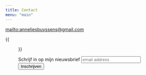 ```yaml
---
title: Contact
menu: "main"
---
```


<mailto:anneliesbuyssens@gmail.com>

{{<figure src="/images/others/contact.jpg" alt="Contact Annelies">}}

<!-- Begin MailChimp Signup Form -->
<link href="//cdn-images.mailchimp.com/embedcode/slim-10_7.css" rel="stylesheet" type="text/css">

<div id="mc_embed_signup">
<form action="//anneliesbuyssens.us11.list-manage.com/subscribe/post?u=666a34df1ef5e52298eea2f52&amp;id=f50412da1a" method="post" id="mc-embedded-subscribe-form" name="mc-embedded-subscribe-form" class="validate" target="_blank" novalidate>
    <div id="mc_embed_signup_scroll">
	<label for="mce-EMAIL">Schrijf in op mijn nieuwsbrief</label>
	<input type="email" value="" name="EMAIL" class="email" id="mce-EMAIL" placeholder="email address" required>
    <!-- real people should not fill this in and expect good things - do not remove this or risk form bot signups-->
    <div style="position: absolute; left: -5000px;" aria-hidden="true"><input type="text" name="b_666a34df1ef5e52298eea2f52_f50412da1a" tabindex="-1" value=""></div>
    <div class="clear"><input type="submit" value="Inschrijven" name="subscribe" id="mc-embedded-subscribe" class="button"></div>
    </div>
</form>
</div>

<!--End mc_embed_signup-->